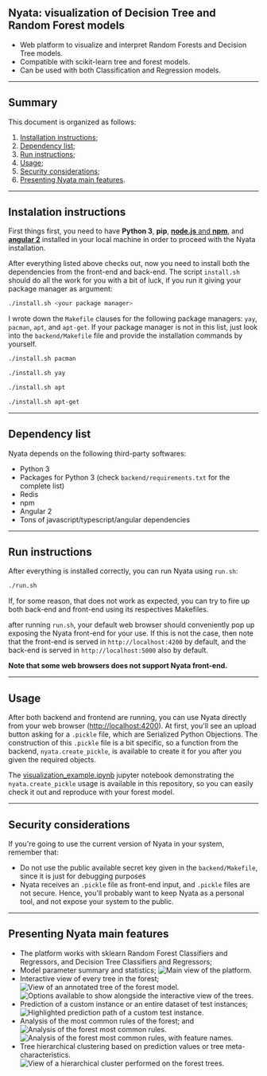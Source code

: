 ## Nyata: visualization of Decision Tree and Random Forest models

- Web platform to visualize and interpret Random Forests and Decision Tree models.
- Compatible with scikit-learn tree and forest models.
- Can be used with both Classification and Regression models.

---

## Summary

This document is organized as follows:

1. [Installation instructions](#nyata-installation);
2. [Dependency list](#nyata-dependencies);
3. [Run instructions](#running-nyata);
4. [Usage](#using-nyata);
5. [Security considerations](#security-considerations);
6. [Presenting Nyata main features](#nyata-main-features).

---

<a name="nyata-installation"></a>

## Instalation instructions
First things first, you need to have **Python 3**, **pip**, [**node.js** and **npm**](https://github.com/nvm-sh/nvm), and [**angular 2**](https://angular.io/cli) installed in your local machine in order to proceed with the Nyata installation.

After everything listed above checks out, now you need to install both the dependencies from the front-end and back-end. The script `install.sh` should do all the work for you with a bit of luck, if you run it giving your package manager as argument:

```bash
./install.sh <your package manager>
```
I wrote down the `Makefile` clauses for the following package managers: `yay`, `pacman`, `apt`, and `apt-get`. If your package manager is not in this list, just look into the `backend/Makefile` file and provide the installation commands by yourself.
```bash
./install.sh pacman
```
```bash
./install.sh yay
```
```bash
./install.sh apt
```
```bash
./install.sh apt-get
```

---

<a name="nyata-dependencies"></a>

## Dependency list

Nyata depends on the following third-party softwares:
- Python 3
- Packages for Python 3 (check `backend/requirements.txt` for the complete list)
- Redis
- npm
- Angular 2
- Tons of javascript/typescript/angular dependencies

---

<a name="running-nyata"></a>

## Run instructions

After everything is installed correctly, you can run Nyata using `run.sh`:
```bash
./run.sh
```
If, for some reason, that does not work as expected, you can try to fire up both back-end and front-end using its respectives Makefiles.

after running `run.sh`, your default web browser should conveniently pop up exposing the Nyata front-end for your use. If this is not the case, then note that the front-end is served in `http://localhost:4200` by default, and the back-end is served in `http://localhost:5000` also by default.

**Note that some web browsers does not support Nyata front-end.**

---

<a name="using-nyata"></a>

## Usage

After both backend and frontend are running, you can use Nyata directly from your web browser ([http://localhost:4200](http://localhost:4200)). At first, you'll see an upload button asking for a `.pickle` file, which are Serialized Python Objections. The construction of this `.pickle` file is a bit specific, so a function from the backend, `nyata.create_pickle`, is available to create it for you after you given the required objects.

The [visualization_example.ipynb](visualization_example.ipynb) jupyter notebook demonstrating the `nyata.create_pickle` usage is available in this repository, so you can easily check it out and reproduce with your forest model.

---

<a name="security-considerations"></a>

## Security considerations

If you're going to use the current version of Nyata in your system, remember that:
- Do not use the public available secret key given in the `backend/Makefile`, since it is just for debugging purposes
- Nyata receives an `.pickle` file as front-end input, and `.pickle` files are not secure. Hence, you'll probably want to keep Nyata as a personal tool, and not expose your system to the public.

---

<a name="nyata-main-features"></a>

## Presenting Nyata main features

- The platform works with sklearn Random Forest Classifiers and Regressors, and Decision Tree Classifiers and Regressors;
- Model parameter summary and statistics;
![Main view of the platform.](images/main.png)
- Interactive view of every tree in the forest;
![View of an annotated tree of the forest model.](images/tree-annotations.png)
![Options available to show alongside the interactive view of the trees.](images/menu-opt.png)
- Prediction of a custom instance or an entire dataset of test instances;
![Highlighted prediction path of a custom test instance.](images/pred-path.png)
- Analysis of the most common rules of the forest; and
![Analysis of the forest most common rules.](images/most-common-rules-1.png)
![Analysis of the forest most common rules, with feature names.](images/most-common-rules-2.png)
- Tree hierarchical clustering based on prediction values or tree meta-characteristics.
![View of a hierarchical cluster performed on the forest trees.](images/tree-clustering.png)
